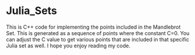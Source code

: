 # Julia_Sets
This is C++ code for implementing the points included in the Mandlebrot Set. This is generated as a sequence of points where the constant C=0.  You can adjust the C value to get various points that are included in that specific Julia set as well. I hope you enjoy reading my code.
